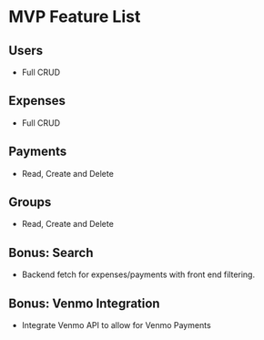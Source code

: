 # MVP Feature List
## Users
* Full CRUD
## Expenses
* Full CRUD
## Payments
* Read, Create and Delete
## Groups
* Read, Create and Delete
## Bonus: Search
* Backend fetch for expenses/payments with front end filtering.
## Bonus: Venmo Integration
* Integrate Venmo API to allow for Venmo Payments
